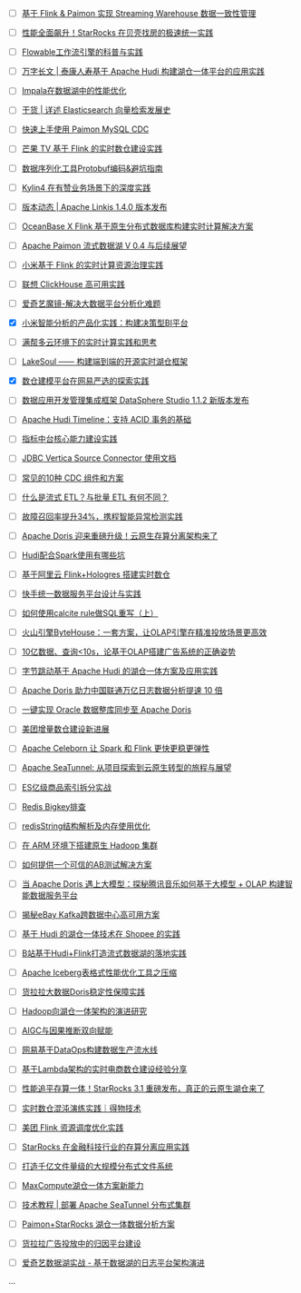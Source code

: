 - [ ] [基于 Flink & Paimon 实现 Streaming Warehouse 数据一致性管理](https://mp.weixin.qq.com/s/SMz21J34xrZvF8BnHgywvQ)
- [ ] [性能全面飙升！StarRocks 在贝壳找房的极速统一实践](https://mp.weixin.qq.com/s/CILIg9MqTPq02c5jkuYVPA)
- [ ] [Flowable工作流引擎的科普与实践](https://mp.weixin.qq.com/s/Hb1alx32n59929RQXdsh-Q)
- [ ] [万字长文 | 泰康人寿基于 Apache Hudi 构建湖仓一体平台的应用实践](https://mp.weixin.qq.com/s/2sVK9wYZQNwLDHXQ2zT4cg)
- [ ] [Impala在数据湖中的性能优化](https://mp.weixin.qq.com/s/89_xpxnZlW12sRFvwnUA1w)
- [ ] [干货 | 详述 Elasticsearch 向量检索发展史](https://mp.weixin.qq.com/s/ptjciKeNGA4ohQPzSKZcNg)
- [ ] [快速上手使用 Paimon MySQL CDC](https://mp.weixin.qq.com/s/ejoZQ6AMm7QAS4nVSpTntg)
- [ ] [芒果 TV 基于 Flink 的实时数仓建设实践](https://mp.weixin.qq.com/s/GwAfmB5Y7bRUbWnLWtVz1w)
- [ ] [数据序列化工具Protobuf编码&避坑指南](https://mp.weixin.qq.com/s/xH9v4Al3B2vPbZIp2yqZpQ)
- [ ] [Kylin4 在有赞业务场景下的深度实践](https://mp.weixin.qq.com/s/2qcjchOSVTEnIvrGmI5x4w)
- [ ] [版本动态 | Apache Linkis 1.4.0 版本发布](https://mp.weixin.qq.com/s/-jwEbr4Hc65fy7ytn6FMHQ)
- [ ] [OceanBase X Flink 基于原生分布式数据库构建实时计算解决方案](https://mp.weixin.qq.com/s/N2DvtEfw5aGrIBhx443G-w)
- [ ] [Apache Paimon 流式数据湖 V 0.4 与后续展望](https://mp.weixin.qq.com/s/QeGeNlAGhAnJT3-1Ey8BZA)
- [ ] [小米基于 Flink 的实时计算资源治理实践](https://mp.weixin.qq.com/s/ctWbXaV6opYuAorYPMOiQA)
- [ ] [联想 ClickHouse 高可用实践](https://mp.weixin.qq.com/s/G0Zsiy6zXJqXy7SAfhIj9Q)
- [ ] [爱奇艺魔镜-解决大数据平台分析化难题](https://mp.weixin.qq.com/s/F058AnxdLV4zgxOdsR0Msg)
- [x] [小米智能分析的产品化实践：构建决策型BI平台](https://smartsi.blog.csdn.net/article/details/134111351)
- [ ] [满帮多云环境下的实时计算实践和思考](https://mp.weixin.qq.com/s/RA_LUz0ruh6pMFk7vx3mXQ)
- [ ] [LakeSoul —— 构建端到端的开源实时湖仓框架](https://mp.weixin.qq.com/s/JP2to-meVMrSM8Y1ih8Mow)
- [x] [数仓建模平台在网易严选的探索实践](https://smartsi.blog.csdn.net/article/details/134103861)
- [ ] [数据应用开发管理集成框架 DataSphere Studio 1.1.2 新版本发布](https://mp.weixin.qq.com/s/dx798duBreb2pAp1u1nXmw)
- [ ] [Apache Hudi Timeline：支持 ACID 事务的基础](https://mp.weixin.qq.com/s/km8YJ1hneb1AclWgjf97wA)
- [ ] [指标中台核心能力建设实践](https://mp.weixin.qq.com/s/Fpc3z2fF1BKsHf-adnHJSg)
- [ ] [JDBC Vertica Source Connector 使用文档](https://mp.weixin.qq.com/s/Oq9BX_E8Rkqf6sWnSeUAzQ)
- [ ] [常见的10种 CDC 组件和方案](https://mp.weixin.qq.com/s/SxYuf56p-lq9tnEfMrIdVQ)
- [ ] [什么是流式 ETL？与批量 ETL 有何不同？](https://mp.weixin.qq.com/s/xyN8VI0layiLLIAP30y2Rg)
- [ ] [故障召回率提升34%，携程智能异常检测实践](https://mp.weixin.qq.com/s/-C7jfyGV1gaZ3I9YnLu1-A)
- [ ] [Apache Doris 迎来重磅升级！云原生存算分离架构来了](https://mp.weixin.qq.com/s/72HEks0ScAEXd5HB5lyzCQ)
- [ ] [Hudi配合Spark使用有哪些坑](https://mp.weixin.qq.com/s/7SGkX4xhBZPf2A2l7vAhvQ)
- [ ] [基于阿里云 Flink+Hologres 搭建实时数仓](https://mp.weixin.qq.com/s/PsBUG3h-gx6UdoZ1VRaXZQ)
- [ ] [快手统一数据服务平台设计与实践](https://mp.weixin.qq.com/s/ciepxnqmJLgaCVKKzJJOtw)
- [ ] [如何使用calcite rule做SQL重写（上）](https://mp.weixin.qq.com/s/1zHmQj3JPKiBfKBeHOdcSg)
- [ ] [火山引擎ByteHouse：一套方案，让OLAP引擎在精准投放场景更高效](https://mp.weixin.qq.com/s/TV4_AMcEA8EUzEBqGHVs4A)
- [ ] [10亿数据、查询<10s，论基于OLAP搭建广告系统的正确姿势](https://mp.weixin.qq.com/s/8ws9sqlTVHjDa_VHbe62Sw)
- [ ] [字节跳动基于 Apache Hudi 的湖仓一体方案及应用实践](https://mp.weixin.qq.com/s/JLToe8jsaA12putpQ0TuKA)
- [ ] [Apache Doris 助力中国联通万亿日志数据分析提速 10 倍](https://mp.weixin.qq.com/s/ma9jtKD0_fNIre2gnvSRcw)
- [ ] [一键实现 Oracle 数据整库同步至 Apache Doris](https://mp.weixin.qq.com/s/bqlSqPIWSKwoWxuU4Suu1A)
- [ ] [美团增量数仓建设新进展](https://mp.weixin.qq.com/s/8AMHYofZxDZtlSI94vJgjQ)
- [ ] [Apache Celeborn 让 Spark 和 Flink 更快更稳更弹性](https://mp.weixin.qq.com/s/dvWf9xOOncKAhk71qY8I7A)
- [ ] [Apache SeaTunnel: 从项目探索到云原生转型的旅程与展望](https://mp.weixin.qq.com/s/n78BmU3qcuSfmDpwr7K41g)
- [ ] [ES亿级商品索引拆分实战](https://mp.weixin.qq.com/s/si7gzO5YC_CxPOt69fqAOQ)
- [ ] [Redis Bigkey排查](https://mp.weixin.qq.com/s/HeALEtGBsQg_o0PCRT50Bw)
- [ ] [redisString结构解析及内存使用优化](https://mp.weixin.qq.com/s/3UIvhxRGfSjrz7jE-VDc2A)
- [ ] [在 ARM 环境下搭建原生 Hadoop 集群](https://mp.weixin.qq.com/s/1HnlCJrcS6DmBobQeZpWaA)
- [ ] [如何提供一个可信的AB测试解决方案](https://mp.weixin.qq.com/s/kgH7zF6Tk56sg1a-TIK22Q)
- [ ] [当 Apache Doris 遇上大模型：探秘腾讯音乐如何基于大模型 + OLAP 构建智能数据服务平台](https://mp.weixin.qq.com/s/5rXOH8gC0YrY13fxVxhUWA)
- [ ] [揭秘eBay Kafka跨数据中心高可用方案](https://mp.weixin.qq.com/s/Rx3k6yvhThfqp_hiP_EIMg)
- [ ] [基于 Hudi 的湖仓一体技术在 Shopee 的实践](https://mp.weixin.qq.com/s/3nsYTVu9nZCIFaaXP09hiQ)
- [ ] [B站基于Hudi+Flink打造流式数据湖的落地实践](https://mp.weixin.qq.com/s/mR7tqStpPu5TtWzVRq9iKg)
- [ ] [Apache Iceberg表格式性能优化工具之压缩](https://mp.weixin.qq.com/s/shc5QJHoFEIPrt4Su0FwGw)
- [ ] [货拉拉大数据Doris稳定性保障实践](https://mp.weixin.qq.com/s/7l18dJRrXwBmU6cCAS64tA)
- [ ] [Hadoop向湖仓一体架构的演进研究](https://mp.weixin.qq.com/s/zzVKKVIijwOtEIUgap6DpQ)
- [ ] [AIGC与因果推断双向赋能](https://mp.weixin.qq.com/s/CA0me4MUpBV5qyuNvq4mVw)
- [ ] [网易基于DataOps构建数据生产流水线](https://mp.weixin.qq.com/s/eBSkVCIifbvpp7NOXixg2g)
- [ ] [基于Lambda架构的实时电商数仓建设经验分享](https://mp.weixin.qq.com/s/7LBUsoHxTZaPlBgH8CruVw)
- [ ] [性能追平存算一体！StarRocks 3.1 重磅发布，真正的云原生湖仓来了](https://mp.weixin.qq.com/s/0gfQb61L2S9WKodbOlQMYg)
- [ ] [实时数仓混沌演练实践｜得物技术](https://mp.weixin.qq.com/s/lBiOOv10m2XRlGDXu0vrBA)
- [ ] [美团 Flink 资源调度优化实践](https://mp.weixin.qq.com/s/Vsm33CTijZf3ah7mDUkH6A)
- [ ] [StarRocks 在金融科技行业的存算分离应用实践](https://mp.weixin.qq.com/s/c-NRoVvNiPO_ZAgDDkxLPA)
- [ ] [打造千亿文件量级的大规模分布式文件系统](https://mp.weixin.qq.com/s/kGjXTRlnoVTYLZ-oNo4r4Q)
- [ ] [MaxCompute湖仓一体方案新能力](https://mp.weixin.qq.com/s/fiY4xA94LnLLSuev4iy62A)
- [ ] [技术教程 | 部署 Apache SeaTunnel 分布式集群](https://mp.weixin.qq.com/s/HtK1zUp_KHuJ79KP8rCQ0A)
- [ ] [Paimon+StarRocks 湖仓一体数据分析方案](https://mp.weixin.qq.com/s/qF_LGEd5aXYdSzDOeixxKw)
- [ ] [货拉拉广告投放中的归因平台建设](https://mp.weixin.qq.com/s/tXQWNpdmtiQSVHziIWkidQ)
- [ ] [爱奇艺数据湖实战 - 基于数据湖的日志平台架构演进](https://mp.weixin.qq.com/s/1tiHyWvVNiBSjTjzEInVKA)


...
